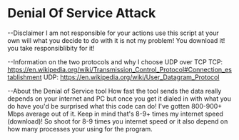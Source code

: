 # Denial Of Service Attack
--Disclaimer
I am not responsible for your actions
use this script at your own will what you decide to do with it is not my problem!
You download it! you take responsiblibity for it!

--Information on the two protocols and why I choose UDP over TCP
TCP: https://en.wikipedia.org/wiki/Transmission_Control_Protocol#Connection_establishment
UDP: https://en.wikipedia.org/wiki/User_Datagram_Protocol

--About the Denial of Service tool
How fast the tool sends the data really depends on your internet and PC but once you get it dialed in with what you do have you'd be surprised what this code can do! I've gotten 800-900+ Mbps average out of it. Keep in mind that's 8-9+ times my internet speed (download)!
So shoot for 8-9 times you internet speed or it also depend on how many processes your using for the program.
